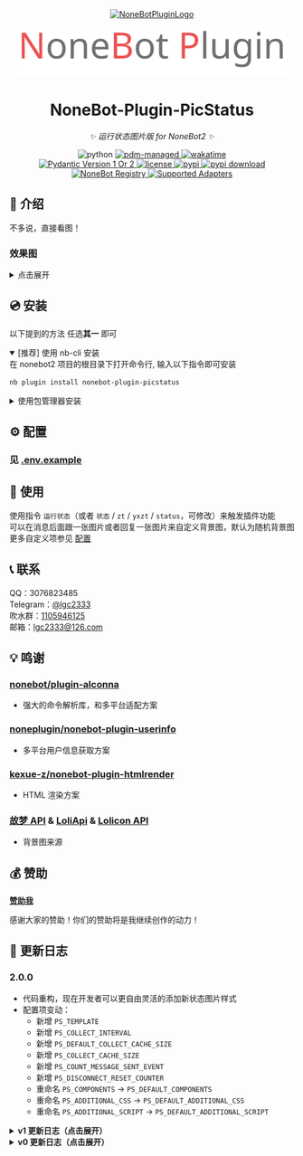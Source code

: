 <!-- markdownlint-disable MD033 MD036 MD041 -->

<div align="center">

<a href="https://v2.nonebot.dev/store">
  <img src="https://raw.githubusercontent.com/A-kirami/nonebot-plugin-template/resources/nbp_logo.png" width="180" height="180" alt="NoneBotPluginLogo">
</a>

<p>
  <img src="https://raw.githubusercontent.com/lgc-NB2Dev/readme/main/template/plugin.svg" alt="NoneBotPluginText">
</p>

# NoneBot-Plugin-PicStatus

_✨ 运行状态图片版 for NoneBot2 ✨_

<img src="https://img.shields.io/badge/python-3.9+-blue.svg" alt="python">
<a href="https://pdm.fming.dev">
  <img src="https://img.shields.io/badge/pdm-managed-blueviolet" alt="pdm-managed">
</a>
<a href="https://wakatime.com/badge/user/b61b0f9a-f40b-4c82-bc51-0a75c67bfccf/project/bfec6993-aa9e-42fb-9f3e-53a5d4739373">
  <img src="https://wakatime.com/badge/user/b61b0f9a-f40b-4c82-bc51-0a75c67bfccf/project/bfec6993-aa9e-42fb-9f3e-53a5d4739373.svg" alt="wakatime">
</a>

<br />

<a href="https://pydantic.dev">
  <img src="https://img.shields.io/endpoint?url=https://raw.githubusercontent.com/lgc-NB2Dev/readme/main/template/pyd-v1-or-v2.json" alt="Pydantic Version 1 Or 2" >
</a>
<a href="./LICENSE">
  <img src="https://img.shields.io/github/license/lgc2333/nonebot-plugin-picstatus.svg" alt="license">
</a>
<a href="https://pypi.python.org/pypi/nonebot-plugin-picstatus">
  <img src="https://img.shields.io/pypi/v/nonebot-plugin-picstatus.svg" alt="pypi">
</a>
<a href="https://pypi.python.org/pypi/nonebot-plugin-picstatus">
  <img src="https://img.shields.io/pypi/dm/nonebot-plugin-picstatus" alt="pypi download">
</a>

<br />

<a href="https://registry.nonebot.dev/plugin/nonebot-plugin-picstatus:nonebot_plugin_picstatus">
  <img src="https://img.shields.io/endpoint?url=https%3A%2F%2Fnbbdg.lgc2333.top%2Fplugin%2Fnonebot-plugin-picstatus" alt="NoneBot Registry">
</a>
<a href="https://registry.nonebot.dev/plugin/nonebot-plugin-picstatus:nonebot_plugin_picstatus">
  <img src="https://img.shields.io/endpoint?url=https%3A%2F%2Fnbbdg.lgc2333.top%2Fplugin-adapters%2Fnonebot-plugin-picstatus" alt="Supported Adapters">
</a>

</div>

## 📖 介绍

不多说，直接看图！

### 效果图

<details>
  <summary>点击展开</summary>

![example](https://raw.githubusercontent.com/lgc-NB2Dev/readme/main/picstatus/example1.jpg)
![example](https://raw.githubusercontent.com/lgc-NB2Dev/readme/main/picstatus/example2.jpg)

</details>

## 💿 安装

以下提到的方法 任选**其一** 即可

<details open>
<summary>[推荐] 使用 nb-cli 安装</summary>
在 nonebot2 项目的根目录下打开命令行, 输入以下指令即可安装

```bash
nb plugin install nonebot-plugin-picstatus
```

</details>

<details>
<summary>使用包管理器安装</summary>
在 nonebot2 项目的插件目录下, 打开命令行, 根据你使用的包管理器, 输入相应的安装命令

<details>
<summary>pip</summary>

```bash
pip install nonebot-plugin-picstatus
```

</details>
<details>
<summary>pdm</summary>

```bash
pdm add nonebot-plugin-picstatus
```

</details>
<details>
<summary>poetry</summary>

```bash
poetry add nonebot-plugin-picstatus
```

</details>
<details>
<summary>conda</summary>

```bash
conda install nonebot-plugin-picstatus
```

</details>

打开 nonebot2 项目根目录下的 `pyproject.toml` 文件, 在 `[tool.nonebot]` 部分的 `plugins` 项里追加写入

```toml
[tool.nonebot]
plugins = [
    # ...
    "nonebot_plugin_picstatus"
]
```

</details>

## ⚙️ 配置

### 见 [.env.example](https://github.com/lgc2333/nonebot-plugin-picstatus/blob/master/.env.example)

## 🎉 使用

使用指令 `运行状态`（或者 `状态` / `zt` / `yxzt` / `status`，可修改）来触发插件功能  
可以在消息后面跟一张图片或者回复一张图片来自定义背景图，默认为随机背景图  
更多自定义项参见 [配置](#️-配置)

## 📞 联系

QQ：3076823485  
Telegram：[@lgc2333](https://t.me/lgc2333)  
吹水群：[1105946125](https://jq.qq.com/?_wv=1027&k=Z3n1MpEp)  
邮箱：<lgc2333@126.com>

## 💡 鸣谢

### [nonebot/plugin-alconna](https://github.com/nonebot/plugin-alconna)

- 强大的命令解析库，和多平台适配方案

### [noneplugin/nonebot-plugin-userinfo](https://github.com/noneplugin/nonebot-plugin-userinfo)

- 多平台用户信息获取方案

### [kexue-z/nonebot-plugin-htmlrender](https://github.com/kexue-z/nonebot-plugin-htmlrender)

- HTML 渲染方案

### [故梦 API](https://api.gumengya.com) & [LoliApi](https://docs.loliapi.com/) & [Lolicon API](https://api.lolicon.app/)

- 背景图来源

## 💰 赞助

**[赞助我](https://blog.lgc2333.top/donate)**

感谢大家的赞助！你们的赞助将是我继续创作的动力！

## 📝 更新日志

### 2.0.0

- 代码重构，现在开发者可以更自由灵活的添加新状态图片样式
- 配置项变动：
  - 新增 `PS_TEMPLATE`
  - 新增 `PS_COLLECT_INTERVAL`
  - 新增 `PS_DEFAULT_COLLECT_CACHE_SIZE`
  - 新增 `PS_COLLECT_CACHE_SIZE`
  - 新增 `PS_COUNT_MESSAGE_SENT_EVENT`
  - 新增 `PS_DISCONNECT_RESET_COUNTER`
  - 重命名 `PS_COMPONENTS` -> `PS_DEFAULT_COMPONENTS`
  - 重命名 `PS_ADDITIONAL_CSS` -> `PS_DEFAULT_ADDITIONAL_CSS`
  - 重命名 `PS_ADDITIONAL_SCRIPT` -> `PS_DEFAULT_ADDITIONAL_SCRIPT`

<details>
<summary><strong>v1 更新日志（点击展开）</strong></summary>

### 1.1.1

- 新增内置 CSS `theme-vanilla.css`
- 微调默认 CSS

### 1.1.0

- 支持 Pydantic V2

### 1.0.3

- 修复了当有读取数据出错的分区时图片无法正常渲染的 Bug

### 1.0.2

- 修复了背景图还没加载就出图的 Bug（希望），顺带调整了一下附加 JS 的写法

### 1.0.1

- impl [#38](https://github.com/lgc-NB2Dev/nonebot-plugin-picstatus/issues/38)，新增配置 `PS_OB_V11_USE_GET_STATUS`

### 1.0.0

重构项目：

- 换用 alconna 与 userinfo 适配多平台
- 换用 htmlrender 渲染图片
- 删除消息附带图片作为自定义背景图功能
- 配置项改动：
  - 添加 `PS_COMPONENTS`
  - 添加 `PS_ADDITIONAL_CSS`
  - 添加 `PS_ADDITIONAL_SCRIPT`
  - 添加 `PS_BG_PROVIDER`
  - 添加 `PS_BG_LOLICON_R18_TYPE`
  - 添加 `PS_BG_LOCAL_PATH`
  - 添加 `PS_SHOW_CURRENT_BOT_ONLY`
  - 删除 `PS_FONT`
  - 删除 `PS_CUSTOM_BG`
  - 删除 `PS_BG_COLOR`
  - 删除 `PS_MASK_COLOR`
  - 删除 `PS_BLUR_RADIUS`
  - 删除 `PS_FOOTER_SIZE`
  - 删除 `PS_MAX_TEXT_LEN`
  - 删除 `PS_DEFAULT_BG`

</details>

<details>
<summary><strong>v0 更新日志（点击展开）</strong></summary>

### 0.5.7

- 修复 Bot 刚连接时收发数为未知的问题

### 0.5.6

- 修复 Bot 连接时间与收发数显示不正确的问题

### 0.5.5

- 一些不影响使用的小更改
- 添加配置项 `PS_DEFAULT_AVATAR`、`PS_DEFAULT_BG`、`PS_COMMAND`

### 0.5.4

- 针对性修复 Shamrock 获取状态信息报错的问题 ([#34](https://github.com/lgc-NB2Dev/nonebot-plugin-picstatus/issues/34))

### 0.5.3

- 修改了读取 Linux 发行版名称与版本的方式

### 0.5.2

- 修正读取分区信息错误时的提示信息 \([#33](https://github.com/lgc-NB2Dev/nonebot-plugin-picstatus/issues/33)\)

### 0.5.1

- 使用 SAA 向 Telegram 平台发送消息

### 0.5.0

- 先获取状态信息再进行画图，可以获取到更精准的状态信息
- 添加进程占用信息的展示
- 测试网站结果状态码后面会带上 `reason`，如 `200 OK` / `404 Not Found`
- 添加了一些配置项（`PS_SORT_PARTS`, `PS_SORT_PARTS_REVERSE`, `PS_SORT_DISK_IOS`, `PS_SORT_NETS`, `PS_SORT_SITES`, `PS_PROC_LEN`, `PS_IGNORE_PROCS`, `PS_PROC_SORT_BY`, `PS_PROC_CPU_MAX_100P`, `PS_REPLY_TARGET`, `PS_TG_MAX_FILE_SIZE`）

### 0.4.2

- 添加配置项 `PS_REQ_TIMEOUT` ([#25](https://github.com/lgc-NB2Dev/nonebot-plugin-picstatus/issues/25))

### 0.4.1

- 现在默认使用 `pil_utils` 自动选择系统内支持中文的字体，删除插件内置字体
- 使用 `pil_utils` 写 Bot 昵称，可以显示 Emoji 等特殊字符
- 测试网站出错时不会往日志里甩错误堆栈了

### 0.4.0

- 使用 [nonebot-plugin-send-anything-anywhere](https://github.com/felinae98/nonebot-plugin-send-anything-anywhere) 兼容多平台发送，并对 OneBot V11 和 Telegram 做了特殊兼容
- 将状态图片保存为 `jpg` 格式，缩减体积
- 测试网站现在按照配置文件中的顺序排序
- 随机图来源换回 [故梦 API](https://api.gumengya.com)
- `aiohttp` 与 `aiofiles` 换成了 `httpx` 与 `anyio`

### 0.3.3

- 修了点 bug
- 新配置 `PS_MAX_TEXT_LEN`

### 0.3.2

- 只有当 `nickname` 配置项填写后，插件才会使用该项作为图片中 Bot 的显示名称

### 0.3.1

- 修复一处 Py 3.10 以下无法正常运行的代码

### 0.3.0

配置项更新详见 [配置](#️-配置)

- 更新配置项 `PS_TEST_SITES` `PS_TEST_TIMEOUT`
- 修复`PS_NEED_AT`配置无效的 bug
- 现在只有命令完全匹配时才会触发

### 0.2.5

- 更新配置项 `PS_FOOTER_SIZE`

### 0.2.4

- 支持自定义默认背景图
- 一些配置项类型更改（不影响原先配置）

### 0.2.3

- 尝试修复磁盘列表的潜在 bug

### 0.2.2

此版本在图片脚注中显示的版本还是`0.2.1`，抱歉，我大意了没有改版本号

- 添加配置项`PS_IGNORE_NO_IO_DISK`用于忽略 IO 为 0B/s 的磁盘
- 添加配置项`PS_IGNORE_0B_NET`用于忽略上下行都为 0B/s 的网卡
- 添加触发指令`zt` `yxzt` `status`
- 获取信息收发量兼容旧版 GoCQ ，即使获取失败也不会报错而显示`未知`
- 将忽略 IO 统计磁盘名独立出一个配置项`PS_IGNORE_DISK_IOS`
- 忽略 磁盘容量盘符/IO 统计磁盘名/网卡名称 改为匹配正则表达式
- 配置项`PS_IGNORE_NETS`添加默认值`["^lo$", "^Loopback"]`
- 修复空闲内存显示错误的问题

### 0.2.1

- 尝试修复`type object is not subscriptable`报错

### 0.2.0

- 新增磁盘 IO、网络 IO 状态显示
- SWAP 大小为 0 时占用率将会显示`未部署`而不是`0%`
- CPU 等占用下方灰色字排板更改
- 获取失败的磁盘分区占用率修改为`未知%`
- 图片下方脚注修改为居中文本，字号调小，优化显示的系统信息
- 修改随机背景图 API 为[故梦 API 随机二次元壁纸](https://api.gmit.vip)
- 现在会分 QQ 记录 Bot 连接时间（不同的 QQ 连接同一个 NoneBot 显示的连接时间将不同）
- 背景图增加遮罩，颜色可配置
- 可以配置各模块的背景底色
- 可以配置分区列表中忽略的盘符（挂载点）
- 可以忽略获取容量状态失败的分区
- 可以使用`.env.*`文件中配置的`NICKNAME`作为图片中的 Bot 昵称
- 添加必须 @Bot 才能触发指令的配置
- 其他小优化/更改

</details>
